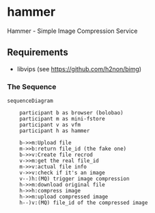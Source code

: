 # hammer

Hammer - Simple Image Compression Service

## Requirements

- libvips (see https://github.com/h2non/bimg)

### The Sequence


```mermaid
sequenceDiagram

    participant b as browser (bolobao)
    participant m as mini-fstore
    participant v as vfm
    participant h as hammer

    b->>m:Upload file
    m->>b:return file_id (the fake one)
    b->>v:Create file recrod
    v->>m:get the real file_id
    m->>v:actual file info
    v->>v:check if it's an image
    v--)h:(MQ) trigger image compression
    h->>m:download original file
    h->>h:compress image
    h->>m:upload compressed image
    h--)v:(MQ) file_id of the compressed image
```